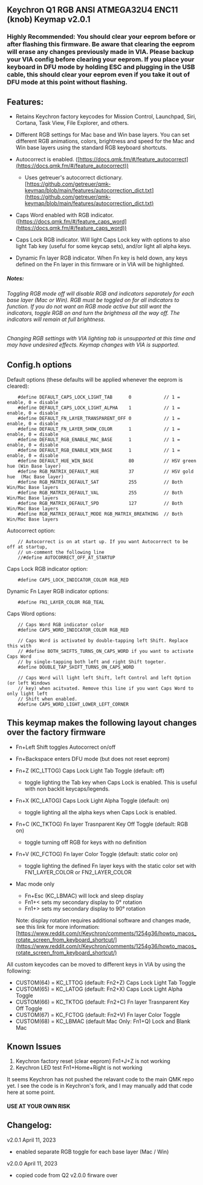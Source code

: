 ## Keychron Q1 RGB ANSI ATMEGA32U4 ENC11 (knob) Keymap v2.0.1

### Highly Recommended: You should clear your eeprom before or after flashing this firmware. Be aware that clearing the eeprom will erase any changes previously made in VIA. Please backup your VIA config before clearing your eeprom. If you place your keyboard in DFU mode by holding ESC and plugging in the USB cable, this should clear your eeprom even if you take it out of DFU mode at this point without flashing.

## Features:
- Retains Keychron factory keycodes for Mission Control, Launchpad, Siri, Cortana, Task View, File Explorer, and others.

- Different RGB settings for Mac base and Win base layers. You can set different RGB animations, colors, brightness and speed for the Mac and Win base layers using the standard RGB keyboard shortcuts.

- Autocorrect is enabled. ([https://docs.qmk.fm/#/feature_autocorrect](https://docs.qmk.fm/#/feature_autocorrect))
    - Uses getreuer's autocorrect dictionary.
    [https://github.com/getreuer/qmk-keymap/blob/main/features/autocorrection_dict.txt](https://github.com/getreuer/qmk-keymap/blob/main/features/autocorrection_dict.txt)

- Caps Word enabled with RGB indicator. ([https://docs.qmk.fm/#/feature_caps_word](https://docs.qmk.fm/#/feature_caps_word))

- Caps Lock RGB indicator. Will light Caps Lock key with options to also light Tab key (useful for some keycap sets), and/or light all alpha keys.

- Dynamic Fn layer RGB indicator. When Fn key is held down, any keys defined on the Fn layer in this firmware or in VIA will be highlighted.

##### Notes:

###### Toggling RGB mode off will disable RGB and indicators separately for each base layer (Mac or Win). RGB must be toggled on for all indicators to function. If you do not want an RGB mode active but still want the indicators, toggle RGB on and turn the brightness all the way off. The indicators will remain at full brightness.
###### Changing RGB settings with VIA lighting tab is unsupported at this time and may have undesired effects. Keymap changes with VIA is supported.

## Config.h options

Default options (these defaults will be applied whenever the eeprom is cleared):

```
    #define DEFAULT_CAPS_LOCK_LIGHT_TAB      0            // 1 = enable, 0 = disable
    #define DEFAULT_CAPS_LOCK_LIGHT_ALPHA    1            // 1 = enable, 0 = disable
    #define DEFAULT_FN_LAYER_TRANSPARENT_OFF 0            // 1 = enable, 0 = disable
    #define DEFAULT_FN_LAYER_SHOW_COLOR      1            // 1 = enable, 0 = disable
    #define DEFAULT_RGB_ENABLE_MAC_BASE      1            // 1 = enable, 0 = disable
    #define DEFAULT_RGB_ENABLE_WIN_BASE      1            // 1 = enable, 0 = disable
    #define DEFAULT_HUE_WIN_BASE             80           // HSV green hue (Win Base layer)
    #define RGB_MATRIX_DEFAULT_HUE           37           // HSV gold hue  (Mac Base layer)
    #define RGB_MATRIX_DEFAULT_SAT           255          // Both Win/Mac Base layers
    #define RGB_MATRIX_DEFAULT_VAL           255          // Both Win/Mac Base layers
    #define RGB_MATRIX_DEFAULT_SPD           127          // Both Win/Mac Base layers
    #define RGB_MATRIX_DEFAULT_MODE RGB_MATRIX_BREATHING  // Both Win/Mac Base layers
```

Autocorrect option:

```
    // Autocorrect is on at start up. If you want Autocorrect to be off at startup,
    // un-comment the following line
    //#define AUTOCORRECT_OFF_AT_STARTUP
```

Caps Lock RGB indicator option:

```
    #define CAPS_LOCK_INDICATOR_COLOR RGB_RED
```

Dynamic Fn Layer RGB indicator options:

```
    #define FN1_LAYER_COLOR RGB_TEAL
```

Caps Word options:

```
    // Caps Word RGB indicator color
    #define CAPS_WORD_INDICATOR_COLOR RGB_RED
    
    // Caps Word is activated by double-tapping left Shift. Replace this with
    // #define BOTH_SHIFTS_TURNS_ON_CAPS_WORD if you want to activate Caps Word
    // by single-tapping both left and right Shift togeter.
    #define DOUBLE_TAP_SHIFT_TURNS_ON_CAPS_WORD

    // Caps Word will light left Shift, left Control and left Option (or left Windows
    // key) when acitvated. Remove this line if you want Caps Word to only light left
    // Shift when enabled.
    #define CAPS_WORD_LIGHT_LOWER_LEFT_CORNER
```

## This keymap makes the following layout changes over the factory firmware

- Fn+Left Shift toggles Autocorrect on/off
- Fn+Backspace enters DFU mode (but does not reset eeprom)
- Fn+Z (KC_LTTOG) Caps Lock Light Tab Toggle (default: off)
    - toggle lighting the Tab key when Caps Lock is enabled. This is useful with non backlit keycaps/legends.
- Fn+X (KC_LATOG) Caps Lock Light Alpha Toggle (default: on)
    - toggle lighting all the alpha keys when Caps Lock is enabled.
- Fn+C (KC_TKTOG) Fn layer Trasnparent Key Off Toggle (default: RGB on)
    - toggle turning off RGB for keys with no definition
- Fn+V (KC_FCTOG) Fn layer Color Toggle (default: static color on)
    - toggle lighting the defined Fn layer keys with the static color set with FN1_LAYER_COLOR or FN2_LAYER_COLOR

- Mac mode only
    - Fn+Esc (KC_LBMAC) will lock and sleep display
    - Fn1+< sets my secondary display to 0° rotation
    - Fn1+> sets my secondary display to 90° rotation

    Note: display rotation requires additional software and changes made, see this link for more information:
    [https://www.reddit.com/r/Keychron/comments/1254g36/howto_macos_rotate_screen_from_keyboard_shortcut/](https://www.reddit.com/r/Keychron/comments/1254g36/howto_macos_rotate_screen_from_keyboard_shortcut/)

All custom keycodes can be moved to different keys in VIA by using the following:
- CUSTOM(64) = KC_LTTOG (default: Fn2+Z) Caps Lock Light Tab Toggle
- CUSTOM(65) = KC_LATOG (default: Fn2+X) Caps Lock Light Alpha Toggle
- CUSTOM(66) = KC_TKTOG (default: Fn2+C) Fn layer Trasnparent Key Off Toggle
- CUSTOM(67) = KC_FCTOG (default: Fn2+V) Fn layer Color Toggle
- CUSTOM(68) = KC_LBMAC (default Mac Only: Fn1+Q) Lock and Blank Mac

## Known Issues

1. Keychron factory reset (clear eeprom) Fn1+J+Z is not working
2. Keychron LED test Fn1+Home+Right is not working

It seems Keychron has not pushed the relavant code to the main QMK repo yet. I see the code is in Keychron's fork, and I may manually add that code here at some point.


#### USE AT YOUR OWN RISK

## Changelog:

v2.0.1  April 11, 2023
- enabled separate RGB toggle for each base layer (Mac / Win)

v2.0.0  April 11, 2023
- copied code from Q2 v2.0.0 firware over
